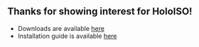 ## Thanks for showing interest for HoloISO!

- Downloads are available [here](downloads.md)
- Installation guide is available [here](install.md)